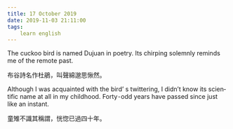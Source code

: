 ```yaml
---
title: 17 October 2019
date: 2019-11-03 21:11:00
tags:
    learn english
---
```

<p><span lang="EN-US">The cuckoo bird is named Dujuan in poetry. Its
chirping solemnly reminds me of the remote past.</span></p>

<p><span .="font-family:&#x5B8B;&#x4F53;;mso-ascii-font-family:&quot;Times New Roman&quot;;
mso-hansi-font-family:&quot;Times New Roman&quot;">&#x5E03;&#x8C37;&#x8A69;&#x540D;&#x4F5C;&#x675C;&#x9D51;&#xFF0C;&#x53EB;&#x8072;&#x7DBF;&#x9088;&#x601D;&#x6100;&#x7136;&#x3002;</span></p><span .="font-family:&#x5B8B;&#x4F53;;mso-ascii-font-family:&quot;Times New Roman&quot;;
mso-hansi-font-family:&quot;Times New Roman&quot;"><p>

</p><p><span lang="EN-US">Although I was acquainted with the bird&#x2019; s twittering,
I didn&#x2019;t know its scientific name at all in my childhood. Forty&#x2043;odd years have
passed since just like an instant. <span .="mso-spacerun:yes">&#xA0;</span></span></p><p>

</p><p><span .="font-family:&#x5B8B;&#x4F53;;mso-ascii-font-family:&quot;Times New Roman&quot;;
mso-hansi-font-family:&quot;Times New Roman&quot;">&#x7AE5;&#x96C9;&#x4E0D;&#x8B58;&#x5176;&#x7A31;&#x8B02;&#xFF0C;&#x604D;&#x60DA;&#x5DF2;&#x904E;&#x56DB;&#x5341;&#x5E74;&#x3002;</span></p><p>

<b></b><i></i><u></u><br></p></span>